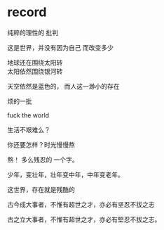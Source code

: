 # record
纯粹的理性的 批判


这是世界，并没有因为自己 而改变多少

地球还在围绕太阳转  
太阳依然围绕银河转

天空依然是蓝色的，
而人这一渺小的存在


烦的一批

fuck the world 

生活不艰难么？

你还要怎样？时光慢慢熬

熬！ 多么残忍的 一个字。

少年，变壮年，壮年变中年，中年变老年。

这世界，存在就是残酷的

古今成大事者，不惟有超世之才，亦必有坚忍不拔之志

古之立大事者，不惟有超世之才，亦必有堅忍不拔之志。

















